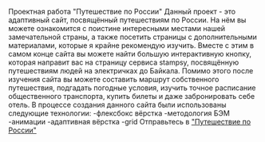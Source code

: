 Проектная работа "Путешествие по России"
Данный проект - это адаптивный сайт, посвящённый путешествиям по России.
На нём вы можете ознакомится с поистине интересными местами нашей замечательной страны, а также посетить страницы с дополнительными материалами, которые я крайне рекомендую изучить. Вместе с этим в самом конце сайта вы можете найти большую интерактивную кнопку, которая направит вас на страницу сервиса stampsy, посвящённую путешествиям людей на электричках до Байкала. Помимо этого после изучения сайта вы можете составить маршрут собственного путешествия, подгадать погодные условия, изучить точное расписание общественного транспорта, купить билеты и даже забронировать себе отель.
В процессе создания данного сайта были использованы следующие технологии:
-флексбокс вёрстка
-методология БЭМ
-анимации
-адаптивная вёрстка
-grid
Отправьтесь в ["Путешествие по России"](https://e-zybkin.github.io/russian-travel/index.html)


